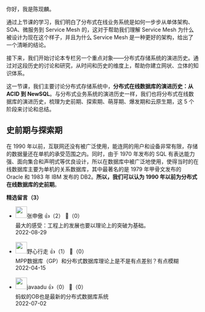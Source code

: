 你好，我是陈现麟。

通过上节课的学习，我们明白了分布式在线业务系统是如何一步步从单体架构、SOA、微服务到 Service Mesh 的，这对于帮助我们理解 Service Mesh 为什么被设计为现在这个样子，并且为什么 Service Mesh 是一种更好的架构，给出了一个清晰的结论。

接下来，我们开始讨论本专栏另一个重点对象——分布式存储系统的演进历史。通过对这段历史的讨论和研究，从时间和历史的维度上，帮助你建立网状、立体的知识体系。

这一节课，我们主要讨论分布式存储系统中，**分布式在线数据库的演进历史：从 ACID 到 NewSQL**。与分布式业务系统的演进历史一样，我们也将分布式在线数据库的演进历史，梳理为史前期、探索期、萌芽期、爆发期和云原生期，这 5 个阶段来讨论和总结。

## 史前期与探索期

在 1990 年以前，互联网还没有被广泛使用，能连网的用户和设备非常有限，存储的数据量还在单机的承受范围之内。同时，由于 1970 年发布的 SQL 有表达能力强、面向集合和声明式等优良设计，所以在数据库中被广泛地使用，使得当时的在线数据库主要为单机的关系数据库，其中最著名的是 1979 年甲骨文发布的 Oracle 和 1983 年 IBM 发布的 DB2。**所以，我们可以认为 1990 年以前为分布式在线数据库的史前期**。
<div><strong>精选留言（3）</strong></div><ul>
<li><img src="https://static001.geekbang.org/account/avatar/00/12/0a/a4/828a431f.jpg" width="30px"><span>张申傲</span> 👍（2） 💬（0）<div>最大的感受：工程上的发展也要以理论上的突破为基础。</div>2022-08-29</li><br/><li><img src="https://static001.geekbang.org/account/avatar/00/29/1c/55/eb3151ce.jpg" width="30px"><span>野心行走</span> 👍（1） 💬（0）<div>MPP数据库（GP）和分布式数据库理论上是不是有点差别？有点模糊</div>2022-04-15</li><br/><li><img src="https://static001.geekbang.org/account/avatar/00/0f/44/47/3ddb94d0.jpg" width="30px"><span>javaadu</span> 👍（0） 💬（0）<div>蚂蚁的OB也是最新的分布式数据库系统</div>2022-07-02</li><br/>
</ul>